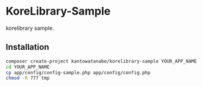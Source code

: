 # KoreLibrary-Sample
korelibrary sample.

## Installation
```bash
composer create-project kantowatanabe/korelibrary-sample YOUR_APP_NAME
cd YOUR_APP_NAME
cp app/config/config-sample.php app/config/config.php
chmod -R 777 tmp
```